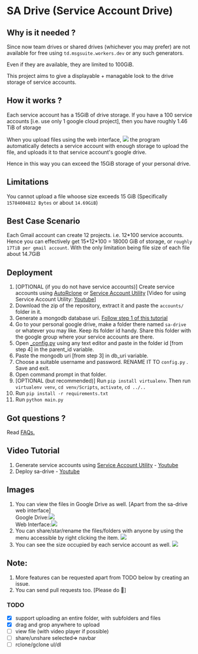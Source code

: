 # SA Drive (Service Account Drive)


## Why is it needed ?
Since now team drives or shared drives (whichever you may prefer) are not available for free using `td.msgsuite.workers.dev` or any such generators.

Even if they are available, they are limited to 100GiB.

This project aims to give a displayable + managable look to the drive storage of service accounts.

## How it works ?
Each service account has a 15GiB of drive storage. 
If you have a 100 service accounts [i.e. use only 1 google cloud project], then you have roughly 1.46 TiB of storage

When you upload files using the web interface, ![](https://i.imgur.com/x40pzu2.png) the program automatically detects a service account with enough storage to upload the file, and uploads it to that service account's google drive.

Hence in this way you can exceed the 15GiB storage of your personal drive.

## Limitations
You cannot upload a file whoose size exceeds 15 GiB (Specifically `15784004812 Bytes` or about `14.69GiB`)

## Best Case Scenario
Each Gmail account can create 12 projects. i.e. 12*100 service accounts. 
Hence you can effectively get 15\*12\*100 = 18000 GiB of storage, or `roughly 17TiB per gmail account`. With the only limitation being file size of each file about 14.7GiB


## Deployment

1. [OPTIONAL (if you do not have service accounts)] Create service accounts using [AutoRclone](https://github.com/xyou365/AutoRclone) or [Service Account Utility](./Service%20Account%20Utility/) [Video for using Service Account Utility: [Youtube](https://youtu.be/PlR6nXF7WNI)]
2. Download the zip of the repository, extract it and paste the `accounts/` folder in it.
3. Generate a mongodb database uri. [Follow step 1 of this tutorial](https://www.youtube.com/watch?v=MfnP1M0BW7Y)
4. Go to your personal google drive, make a folder there named `sa-drive` or whatever you may like. Keep its folder id handy. Share this folder with the google group where your service accounts are there.
5. Open [_config.py](./_config.py) using any text editor and paste in the folder id [from step 4] in the parent_id variable.
6. Paste the mongodb uri [from step 3] in db_uri variable.
7. Choose a suitable username and password. RENAME IT TO `config.py` . Save and exit.
8. Open command prompt in that folder.
9. [OPTIONAL (but recommended)] Run `pip install virtualenv`. Then run `virtualenv venv`, `cd venv/Scripts`, `activate`, `cd ../..`
10. Run `pip install -r requirements.txt`
11. Run `python main.py`

## Got questions ?

Read [FAQs.](./FAQ.md)

## Video Tutorial

1. Generate service accounts using [Service Account Utility](./Service%20Account%20Utility/) - [Youtube](https://youtu.be/PlR6nXF7WNI)
2. Deploy sa-drive - [Youtube](https://youtu.be/JzlYnIL6azY)
   
## Images
1. You can view the files in Google Drive as well. [Apart from the sa-drive web interface] <br>Google Drive:![](https://i.imgur.com/lUsxy5S.png)<br>Web Interface:![](https://i.imgur.com/0C6rbNZ.png)
2. You can share/star/rename the files/folders with anyone by using the menu accessible by right clicking the item. ![](https://i.imgur.com/m4N5qIn.png)
3. You can see the size occupied by each service account as well. ![](https://i.imgur.com/UK6OhSV.png)

## Note:
1. More features can be requested apart from TODO below by creating an issue.
2. You can send pull requests too. [Please do 🙏]

### TODO
- [x] support uploading an entire folder, with subfolders and files
- [x] drag and grop anywhere to upload
- [ ] view file (with video player if possible)
- [ ] share/unshare selected=> navbar
- [ ] rclone/gclone ul/dl